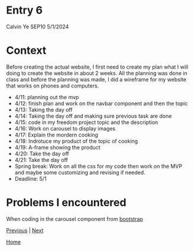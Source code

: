# Entry 6

Calvin Ye
SEP10 5/1/2024

# Context

Before creating the actual website, I first need to create my plan what I will doing to create the website in about 2 weeks. All the planning was done in class and before the planning was made, I did a wireframe for my website that works on phones and computers.

* 4/11: planning out the mvp
* 4/12: finish plan and work on the navbar component and then the topic
* 4/13: Taking the day off
* 4/14: Taking the day off and making sure previous task are done
* 4/15: code in my freedom project topic and the description
* 4/16: Work on carousel to display images
* 4/17: Explain the mordern cooking
* 4/18: Indrotuce my product of the topic of cooking
* 4/19: A-frame showing the product
* 4/20: Take the day off
* 4/21: Take the day off
* Spring break: Work on all the css for my code then work on the MVP and maybe some customizing and revising if needed.
* Deadline: 5/1

# Problems I encountered

When coding in the carousel component from [bootstrap]()

[Previous](entry05.md) | [Next](entry07.md)

[Home](../README.md)
